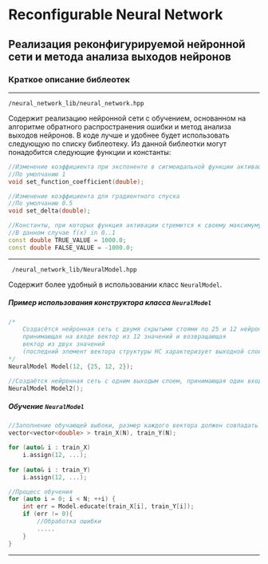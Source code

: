 # Reconfigurable Neural Network
Реализация реконфигурируемой нейронной сети и метода анализа выходов нейронов
---
### Краткое описание библеотек
---
    /neural_network_lib/neural_network.hpp
Содержит реализацию нейронной сети с обучением, основанном на алгоритме обратного распространения ошибки и метод анализа выходов нейронов. В коде лучше и удобнее будет использовать следующую по списку библеотеку. Из данной библеотки могут понадобится следующие функции и константы:
```c++
//Изменение коэффициента при экспоненте в сигмоидальной функции активации
//По умолчанию 1
void set_function_coefficient(double);

//Изменение коэффициента для градиентного спуска
//По умолчанию 0.5
void set_delta(double);

//Константы, при которых функция активации стремится к своему максимуму и минимуму
//В данном случае f(x) in 0..1
const double TRUE_VALUE = 1000.0;
const double FALSE_VALUE = -1000.0;
```
---
     /neural_network_lib/NeuralModel.hpp
Содержит более удобный в использовании класс `NeuralModel`.
##### Пример использования конструктора класса `NeuralModel`
```c++
/*
    Создасётся нейронная сеть с двумя скрытыми стоями по 25 и 12 нейронов,
    принимающая на входе вектор из 12 значений и возвращающая
    вектор из двух значений
    (последний элемент вектора структуры НС характеризует выходной слой)
*/
NeuralModel Model(12, {25, 12, 2});

//Создаётся нейронная сеть с одним выходым слоем, принимающая один входной элемент
NeuralModel Model2();
```
##### Обучение `NeuralModel`
```c++
//Заполнение обучающей выбоки, размер каждого вектора должен совпадать с размерностью входа НС
vector<vector<double> > train_X(N), train_Y(N);

for (auto& i : train_X)
	i.assign(12, ...);	
	
for (auto& i : train_Y)
	i.assign(12, ...);

//Процесс обучения
for (auto i = 0; i < N; ++i) {
	int err = Model.educate(train_X[i], train_Y[i]);
	if (err != 0){
		//Обработка ошибки
		.....
	}
}
```
---
